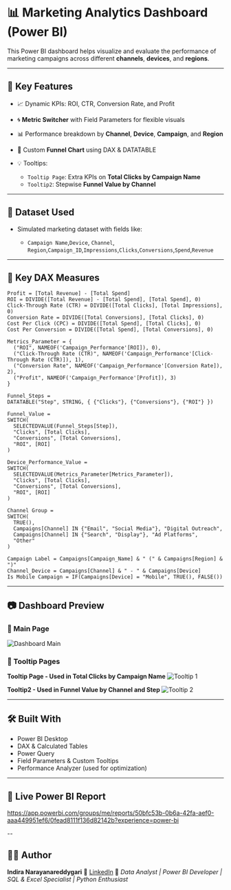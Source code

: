 # 📊 Marketing Analytics Dashboard (Power BI)

This Power BI dashboard helps visualize and evaluate the performance of marketing campaigns across different **channels**, **devices**, and **regions**.

---

## 🧩 Key Features

* 📈 Dynamic KPIs: ROI, CTR, Conversion Rate, and Profit
* 🌀 **Metric Switcher** with Field Parameters for flexible visuals
* 📊 Performance breakdown by **Channel**, **Device**, **Campaign**, and **Region**
* 🧱 Custom **Funnel Chart** using DAX & DATATABLE
* 💡 Tooltips:

  * `Tooltip Page`: Extra KPIs on **Total Clicks by Campaign Name**
  * `Tooltip2`: Stepwise **Funnel Value by Channel**

---

## 📌 Dataset Used

* Simulated marketing dataset with fields like:

  * `Campaign Name`,`Device`, `Channel`, `Region`,`Campaign_ID`,`Impressions`,`Clicks`,`Conversions`,`Spend`,`Revenue`

---

## 📐 Key DAX Measures

```DAX
Profit = [Total Revenue] - [Total Spend]
ROI = DIVIDE([Total Revenue] - [Total Spend], [Total Spend], 0)
Click-Through Rate (CTR) = DIVIDE([Total Clicks], [Total Impressions], 0)
Conversion Rate = DIVIDE([Total Conversions], [Total Clicks], 0)
Cost Per Click (CPC) = DIVIDE([Total Spend], [Total Clicks], 0)
Cost Per Conversion = DIVIDE([Total Spend], [Total Conversions], 0)

Metrics_Parameter = {
  ("ROI", NAMEOF('Campaign_Performance'[ROI]), 0),
  ("Click-Through Rate (CTR)", NAMEOF('Campaign_Performance'[Click-Through Rate (CTR)]), 1),
  ("Conversion Rate", NAMEOF('Campaign_Performance'[Conversion Rate]), 2),
  ("Profit", NAMEOF('Campaign_Performance'[Profit]), 3)
}

Funnel_Steps = 
DATATABLE("Step", STRING, { {"Clicks"}, {"Conversions"}, {"ROI"} })

Funnel_Value = 
SWITCH(
  SELECTEDVALUE(Funnel_Steps[Step]),
  "Clicks", [Total Clicks],
  "Conversions", [Total Conversions],
  "ROI", [ROI]
)

Device_Performance_Value = 
SWITCH(
  SELECTEDVALUE(Metrics_Parameter[Metrics_Parameter]),
  "Clicks", [Total Clicks],
  "Conversions", [Total Conversions],
  "ROI", [ROI]
)

Channel Group = 
SWITCH(
  TRUE(),
  Campaigns[Channel] IN {"Email", "Social Media"}, "Digital Outreach",
  Campaigns[Channel] IN {"Search", "Display"}, "Ad Platforms",
  "Other"
)

Campaign Label = Campaigns[Campaign_Name] & " (" & Campaigns[Region] & ")"
Channel_Device = Campaigns[Channel] & " - " & Campaigns[Device]
Is Mobile Campaign = IF(Campaigns[Device] = "Mobile", TRUE(), FALSE())
```

---

## 📷 Dashboard Preview

### 🔹 Main Page

![Dashboard Main](images/dashboard-main.png)

### 🔹 Tooltip Pages

**Tooltip Page - Used in Total Clicks by Campaign Name**
![Tooltip 1](images/tooltip-page.png)

**Tooltip2 - Used in Funnel Value by Channel and Step**
![Tooltip 2](images/tooltip2.png)

---

## 🛠 Built With

* Power BI Desktop
* DAX & Calculated Tables
* Power Query
* Field Parameters & Custom Tooltips
* Performance Analyzer (used for optimization)


---

## 🔗 **Live Power BI Report**
https://app.powerbi.com/groups/me/reports/50bfc53b-0b6a-42fa-aef0-aaa449951ef6/0fead8111f136d82142b?experience=power-bi

--
## 👩‍💻 **Author**

**Indira Narayanareddygari**
📎 [LinkedIn](https://www.linkedin.com/in/indira-narayanareddygari-analyst061294/)
💼 *Data Analyst | Power BI Developer | SQL & Excel Specialist | Python Enthusiast*
